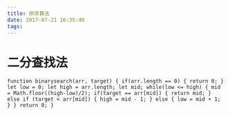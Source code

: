 ```yaml
---
title: 排序算法
date: 2017-07-21 16:35:40
tags:
---
```

# 二分查找法
`
	function binarysearch(arr, target) {
	if(arr.length == 0) {
		return 0;
	}
	let low = 0;
	let high = arr.length;
	let mid;
	while(low <= high) {
		mid = Math.floor((high-low)/2);
		if(target == arr[mid]) {
			return mid;
		} else if (target < arr[mid]) {
			high = mid - 1;
		} else {
			low = mid + 1;
		}
	}
	return 0;
}
`